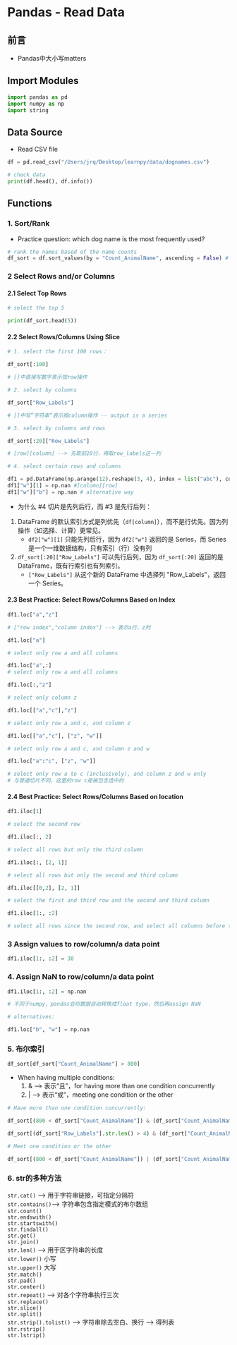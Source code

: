 # Pandas - Read Data

## 前言
- Pandas中大小写matters

## Import Modules
```python
import pandas as pd 
import numpy as np
import string
```

## Data Source
- Read CSV file

```python
df = pd.read_csv("/Users/jrq/Desktop/learnpy/data/dognames.csv")

# check data 
print(df.head(), df.info())
```


## Functions
### 1. Sort/Rank 
- Practice question: which dog name is the most frequently used?

```python
# rank the names based of the name counts 
df_sort = df.sort_values(by = "Count_AnimalName", ascending = False) # ascending: default is True
```

### 2 Select Rows and/or Columns
#### 2.1 Select Top Rows
```python
# select the top 5

print(df_sort.head(5))
```
#### 2.2 Select Rows/Columns Using Slice
```python
# 1. select the first 100 rows：

df_sort[:100]

# []中直接写数字表示按row操作
```
```python
# 2. select by columns 

df_sort["Row_Labels"]

# []中写“字符串“表示按column操作 -- output is a series
```
```python
# 3. select by columns and rows 

df_sort[:20]["Row_Labels"]

# [row][column] --> 先取前20行，再取row_labels这一列
```
```python
# 4. select certain rows and columns 

df1 = pd.DataFrame(np.arange(12).reshape(3, 4), index = list("abc"), columns = list("wxyz"))
df1["w"][1] = np.nan #[column][row]
df1["w"]["b"] = np.nan # alternative way
```

- 为什么 #4 切片是先列后行，而 #3 是先行后列：
1. DataFrame 的默认索引方式是列优先（`df[column]`），而不是行优先。因为列操作（如选择、计算）更常见。
   - `df2["w"][1]` 只能先列后行，因为 `df2["w"]` 返回的是 Series，而 Series 是一个一维数据结构，只有索引（行）没有列
2. `df_sort[:20]["Row_Labels"]` 可以先行后列，因为 `df_sort[:20]` 返回的是 DataFrame，既有行索引也有列索引。
    - `["Row_Labels"]` 从这个新的 DataFrame 中选择列 "Row_Labels"，返回一个 Series。

#### 2.3 Best Practice: Select Rows/Columns Based on Index
```python
df1.loc["a","z"]

# ["row index","column index"] --> 表示a行，z列
```
```python
df1.loc["a"]

# select only row a and all columns
```
```python
df1.loc["a",:]
# select only row a and all columns
```
```python
df1.loc[:,"z"]

# select only column z
```
```python
df1.loc[["a","c"],"z"]

# select only row a and c, and column z
```
```python
df1.loc[["a","c"], ["z", "w"]]

# select only row a and c, and column z and w
```
```python
df1.loc["a":"c", ["z", "w"]]

# select only row a to c (inclusively), and column z and w only
# 与普通切片不同，这里的row c是被包含选中的
```

#### 2.4 Best Practice: Select Rows/Columns Based on location
```python
df1.iloc[1]

# select the second row 
```
```python
df1.iloc[:, 2]

# select all rows but only the third column
```
```python
df1.iloc[:, [2, 1]]

# select all rows but only the second and third column 
```
```python
df1.iloc[[0,2], [2, 1]]

# select the first and third row and the second and third column 
```
```python
df1.iloc[1:, :2]

# select all rows since the second row, and select all columns before the third column
```
### 3 Assign values to row/column/a data point
```python
df1.iloc[1:, :2] = 30
```

### 4. Assign NaN to row/column/a data point
```python
df1.iloc[1:, :2] = np.nan 

# 不同于numpy，pandas会将数据自动转换成float type，然后再assign NaN

# alternatives: 

df1.loc["b", "w"] = np.nan  
```

### 5. 布尔索引
```python
df_sort[df_sort["Count_AnimalName"] > 800]
```

- When having multiple conditions:                              
    1. & --> 表示“且”，for having more than one condition concurrently              
    2. | --> 表示“或”，meeting one condition or the other               

```python
# Have more than one condition concurrently:

df_sort[(800 < df_sort["Count_AnimalName"]) & (df_sort["Count_AnimalName"] < 1000)]
```
```python
df_sort[(df_sort["Row_Labels"].str.len() > 4) & (df_sort["Count_AnimalName"] > 700)]
```
```python
# Meet one condition or the other 

df_sort[(800 < df_sort["Count_AnimalName"]) | (df_sort["Count_AnimalName"] < 1000)]
```

### 6. str的多种方法
```str.cat()``` --> 用于字符串链接，可指定分隔符        
`str.contains()`--> 字符串包含指定模式的布尔数组        
`str.count()`   
`str.endswith()`    
```str.startswith()```  
`str.findall()`     
`str.get()`     
`str.join()`        
`str.len()` --> 用于区字符串的长度      
`str.lower()` 小写      
`str.upper()` 大写      
`str.match()`       
`str.pad()`     
`str.center()`      
`str.repeat()` --> 对各个字符串执行三次     
`str.replace()`     
`str.slice()`       
`str.split()`       
`str.strip().tolist()` --> 字符串除去空白、换行 --> 得列表      
`str.rstrip()`      
`str.lstrip()`      



